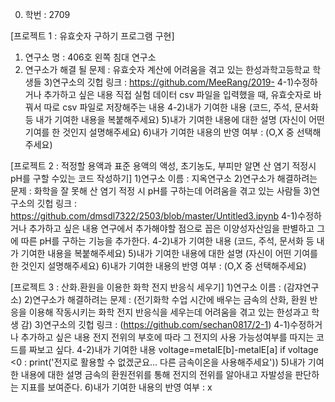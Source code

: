0. 학번 :  2709

[프로젝트 1 : 유효숫자 구하기 프로그램 구현]
1) 연구소 명 : 406호 왼쪽 침대 연구소
2) 연구소가 해결 될 문제 : 유효숫자 계산에 어려움을 겪고 있는 한성과학고등학교 학생들
3)연구소의 깃헙 링크 : https://github.com/MeeRang/2019-
4-1)수정하거나 추가하고 싶은 내용
직접 실험 데이터 csv 파일을 입력했을 때, 유효숫자로 바꿔서 따로 csv 파일로 저장해주는 내용
4-2)내가 기여한 내용
(코드, 주석, 문서화 등 내가 기여한 내용을 복붙해주세요)
5)내가 기여한 내용에 대한 설명
(자신이 어떤 기여를 한 것인지 설명해주세요)
6)내가 기여한 내용의 반영 여부 : (O,X 중 선택해주세요)

[프로젝트 2 : 적정할 용액과 표준 용액의 액성, 초기농도, 부피만 알면 산 염기 적정시 pH를 구할 수있는 코드 작성하기]
1)연구소 이름 : 지옥연구소
2)연구소가 해결하려는 문제 : 화학을 잘 못해 산 염기 적정 시 pH를 구하는데 어려움을 겪고 있는 사람들
3)연구소의 깃헙 링크 : https://github.com/dmsdl7322/2503/blob/master/Untitled3.ipynb
4-1)수정하거나 추가하고 싶은 내용
연구에서 추가해야할 점으로 꼽은 이양성자산임을 판별하고 그에 따른 pH를 구하는 기능을 추가한다. 
4-2)내가 기여한 내용
(코드, 주석, 문서화 등 내가 기여한 내용을 복붙해주세요)
5)내가 기여한 내용에 대한 설명
(자신이 어떤 기여를 한 것인지 설명해주세요)
6)내가 기여한 내용의 반영 여부 : (O,X 중 선택해주세요)

[프로젝트 3 : 산화.환원을 이용한 화학 전지 반응식 세우기]
1)연구소 이름 : (감쟈연구소)
2)연구소가 해결하려는 문제 : (전기화학 수업 시간에 배우는 금속의 산화, 환원 반응을 이용해 작동시키는 화학 전지 반응식을 세우는데 어려움을 겪고 있는 한성과고 학생 감)
3)연구소의 깃헙 링크 : (https://github.com/sechan0817/2-1)
4-1)수정하거나 추가하고 싶은 내용
전지 전위의 부호에 따라 그 전지의 사용 가능성여부를 따지는 코드를 짜보고 싶다.
4-2)내가 기여한 내용
voltage=metalE[b]-metalE[a]
if voltage <0 :
    print('전지로 활용할 수 없겠군요... 다른 금속이온을 사용해주세요'))
5)내가 기여한 내용에 대한 설명
금속의 환원전위를 통해 전지의 전위를 알아내고 자발성을 판단하는 지표를 보여준다.
6)내가 기여한 내용의 반영 여부 : x
